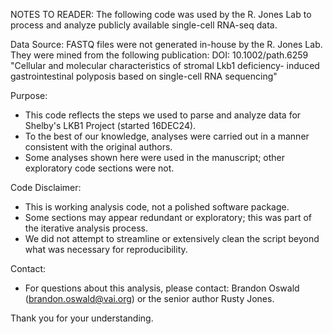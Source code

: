 NOTES TO READER:
The following code was used by the R. Jones Lab to process and 
analyze publicly available single-cell RNA-seq data. 

Data Source:
   FASTQ files were not generated in-house by the R. Jones Lab.
   They were mined from the following publication:
   DOI: 10.1002/path.6259
   "Cellular and molecular characteristics of stromal Lkb1 deficiency-
   induced gastrointestinal polyposis based on single-cell RNA sequencing"

 Purpose:
   - This code reflects the steps we used to parse and analyze data 
     for Shelby's LKB1 Project (started 16DEC24).
   - To the best of our knowledge, analyses were carried out in a manner 
     consistent with the original authors.
   - Some analyses shown here were used in the manuscript; other 
     exploratory code sections were not.

 Code Disclaimer:
   - This is working analysis code, not a polished software package.
   - Some sections may appear redundant or exploratory; this was part 
     of the iterative analysis process.
   - We did not attempt to streamline or extensively clean the script 
     beyond what was necessary for reproducibility.

 Contact:
   - For questions about this analysis, please contact:
       Brandon Oswald (brandon.oswald@vai.org)
       or the senior author Rusty Jones.

 Thank you for your understanding.
 
